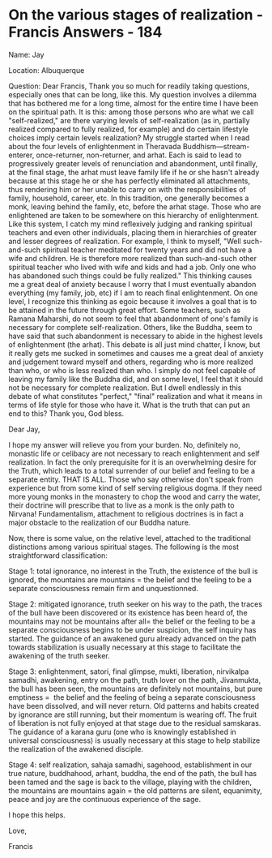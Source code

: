 # On the various stages of realization - Francis Answers - 184

Name: Jay 

Location: Albuquerque 

Question: Dear Francis, Thank you so much for readily taking questions, especially ones that can be long, like this. My question involves a dilemma that has bothered me for a long time, almost for the entire time I have been on the spiritual path. It is this: among those persons who are what we call "self-realized," are there varying levels of self-realization (as in, partially realized compared to fully realized, for example) and do certain lifestyle choices imply certain levels realization? My struggle started when I read about the four levels of enlightenment in Theravada Buddhism—stream-enterer, once-returner, non-returner, and arhat. Each is said to lead to progressively greater levels of renunciation and abandonment, until finally, at the final stage, the arhat must leave family life if he or she hasn't already because at this stage he or she has perfectly eliminated all attachments, thus rendering him or her unable to carry on with the responsibilities of family, household, career, etc. In this tradition, one generally becomes a monk, leaving behind the family, etc, before the arhat stage. Those who are enlightened are taken to be somewhere on this hierarchy of enlightenment. Like this system, I catch my mind reflexively judging and ranking spiritual teachers and even other individuals, placing them in hierarchies of greater and lesser degrees of realization. For example, I think to myself, "Well such-and-such spiritual teacher meditated for twenty years and did not have a wife and children. He is therefore more realized than such-and-such other spiritual teacher who lived with wife and kids and had a job. Only one who has abandoned such things could be fully realized." This thinking causes me a great deal of anxiety because I worry that I must eventually abandon everything (my family, job, etc) if I am to reach final enlightenment. On one level, I recognize this thinking as egoic because it involves a goal that is to be attained in the future through great effort. Some teachers, such as Ramana Maharshi, do not seem to feel that abandonment of one's family is necessary for complete self-realization. Others, like the Buddha, seem to have said that such abandonment is necessary to abide in the highest levels of enlightenment (the arhat). This debate is all just mind chatter, I know, but it really gets me sucked in sometimes and causes me a great deal of anxiety and judgement toward myself and others, regarding who is more realized than who, or who is less realized than who. I simply do not feel capable of leaving my family like the Buddha did, and on some level, I feel that it should not be necessary for complete realization. But I dwell endlessly in this debate of what constitutes "perfect," "final" realization and what it means in terms of life style for those who have it. What is the truth that can put an end to this? Thank you, God bless.

Dear Jay,

I hope my answer will relieve you from your burden. No, definitely no, monastic life or celibacy are not necessary to reach enlightenment and self realization. In fact the only prerequisite for it is an overwhelming desire for the Truth, which leads to a total surrender of our belief and feeling to be a separate entity. THAT IS ALL. Those who say otherwise don't speak from experience but from some kind of self serving religious dogma. If they need more young monks in the monastery to chop the wood and carry the water, their doctrine will prescribe that to live as a monk is the only path to Nirvana! Fundamentalism, attachment to religious doctrines is in fact a major obstacle to the realization of our Buddha nature.

Now, there is some value, on the relative level, attached to the traditional distinctions among various spiritual stages. The following is the most straightforward classification:

Stage 1: total ignorance, no interest in the Truth, the existence of the bull is ignored, the mountains are mountains = the belief and the feeling to be a separate consciousness remain firm and unquestionned.

Stage 2: mitigated ignorance, truth seeker on his way to the path, the traces of the bull have been discovered or its existence has been heard of, the mountains may not be mountains after all= the belief or the feeling to be a separate consciousness begins to be under suspicion, the self inquiry has started. The guidance of an awakened guru already advanced on the path towards stabilization is usually necessary at this stage to facilitate the awakening of the truth seeker. 

Stage 3: enlightenment, satori, final glimpse, mukti, liberation, nirvikalpa samadhi, awakening, entry on the path, truth lover on the path, Jivanmukta, the bull has been seen, the mountains are definitely not mountains, but pure emptiness =  the belief and the feeling of being a separate consciousness have been dissolved, and will never return. Old patterns and habits created by ignorance are still running, but their momentum is wearing off. The fruit of liberation is not fully enjoyed at that stage due to the residual samskaras. The guidance of a karana guru (one who is knowingly established in universal consciousness) is usually necessary at this stage to help stabilize the realization of the awakened disciple.

Stage 4: self realization, sahaja samadhi, sagehood, establishment in our true nature, buddhahood, arhant, buddha, the end of the path, the bull has been tamed and the sage is back to the village, playing with the children, the mountains are mountains again = the old patterns are silent, equanimity, peace and joy are the continuous experience of the sage.

I hope this helps.

Love,

Francis

